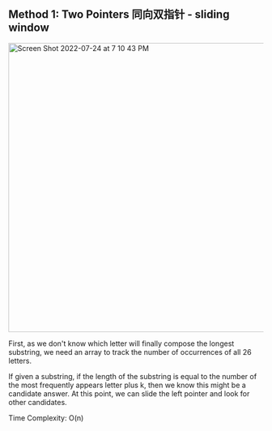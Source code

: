 ## Method 1: Two Pointers 同向双指针 - sliding window

<img width="571" alt="Screen Shot 2022-07-24 at 7 10 43 PM" src="https://user-images.githubusercontent.com/106039830/180669709-a233e6b2-5309-4a1d-b46b-e5bfd1a0067a.png">

First, as we don't know which letter will finally compose the longest substring, we need an array to track the number of occurrences of all 26 letters.

If given a substring, if the length of the substring is equal to the number of the most frequently appears letter plus k, then we know this might be a candidate answer. At this point, we can slide the left pointer and look for other candidates.

Time Complexity: O(n)
